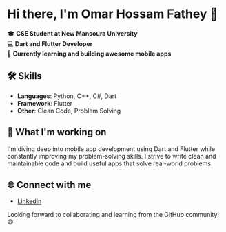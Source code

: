 # Hi there, I'm Omar Hossam Fathey 👋

🎓 **CSE Student at New Mansoura University**  
💻 **Dart and Flutter Developer**  
🌱 **Currently learning and building awesome mobile apps**

## 🛠 Skills
- **Languages**: Python, C++, C#, Dart
- **Framework**: Flutter
- **Other**: Clean Code, Problem Solving

## 🚀 What I'm working on
I'm diving deep into mobile app development using Dart and Flutter while constantly improving my problem-solving skills.
I strive to write clean and maintainable code and build useful apps that solve real-world problems.

## 🌐 Connect with me
- [LinkedIn](https://www.linkedin.com/in/omar-hossam-18b235265/)

Looking forward to collaborating and learning from the GitHub community! 😄
